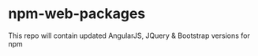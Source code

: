 npm-web-packages
================

This repo will contain updated AngularJS, JQuery &amp; Bootstrap versions for npm
